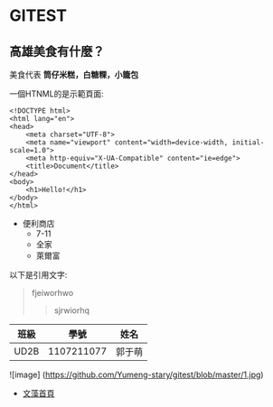 
# GITEST

## 高雄美食有什麼？


美食代表 **筒仔米糕，白糖粿，小籠包**

一個HTNML的是示範頁面:

    <!DOCTYPE html>
    <html lang="en">
    <head>
        <meta charset="UTF-8">
        <meta name="viewport" content="width=device-width, initial-scale=1.0">
        <meta http-equiv="X-UA-Compatible" content="ie=edge">
        <title>Document</title>
    </head>
    <body>
        <h1>Hello!</h1>
    </body>
    </html>
    
* 便利商店
  * 7-11
  * 全家
  * 萊爾富
  
 以下是引用文字:
 >fjeiworhwo
 >>sjrwiorhq
 
|班級|   學號    | 姓名 |
|----|----------|------|
|UD2B|1107211077|郭于萌|

![image] (https://github.com/Yumeng-stary/gitest/blob/master/1.jpg)
* [文藻首頁](http://www.wzu.edu.tw)
